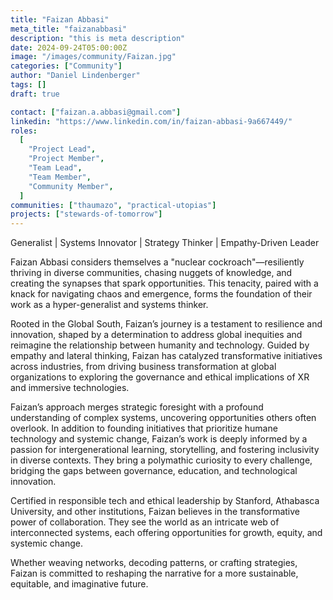 ```yaml
---
title: "Faizan Abbasi"
meta_title: "faizanabbasi"
description: "this is meta description"
date: 2024-09-24T05:00:00Z
image: "/images/community/Faizan.jpg"
categories: ["Community"]
author: "Daniel Lindenberger"
tags: []
draft: true

contact: ["faizan.a.abbasi@gmail.com"]
linkedin: "https://www.linkedin.com/in/faizan-abbasi-9a667449/"
roles:
  [
    "Project Lead",
    "Project Member",
    "Team Lead",
    "Team Member",
    "Community Member",
  ]
communities: ["thaumazo", "practical-utopias"]
projects: ["stewards-of-tomorrow"]
---
```


Generalist | Systems Innovator | Strategy Thinker | Empathy-Driven Leader

Faizan Abbasi considers themselves a "nuclear cockroach"—resiliently thriving in diverse communities, chasing nuggets of knowledge, and creating the synapses that spark opportunities. This tenacity, paired with a knack for navigating chaos and emergence, forms the foundation of their work as a hyper-generalist and systems thinker.

Rooted in the Global South, Faizan’s journey is a testament to resilience and innovation, shaped by a determination to address global inequities and reimagine the relationship between humanity and technology. Guided by empathy and lateral thinking, Faizan has catalyzed transformative initiatives across industries, from driving business transformation at global organizations to exploring the governance and ethical implications of XR and immersive technologies.

Faizan’s approach merges strategic foresight with a profound understanding of complex systems, uncovering opportunities others often overlook. In addition to founding initiatives that prioritize humane technology and systemic change, Faizan’s work is deeply informed by a passion for intergenerational learning, storytelling, and fostering inclusivity in diverse contexts. They bring a polymathic curiosity to every challenge, bridging the gaps between governance, education, and technological innovation.

Certified in responsible tech and ethical leadership by Stanford, Athabasca University, and other institutions, Faizan believes in the transformative power of collaboration. They see the world as an intricate web of interconnected systems, each offering opportunities for growth, equity, and systemic change.

Whether weaving networks, decoding patterns, or crafting strategies, Faizan is committed to reshaping the narrative for a more sustainable, equitable, and imaginative future.
